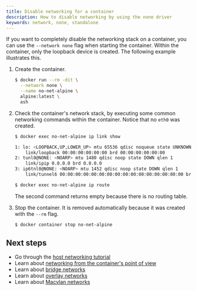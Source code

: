 ```yaml
---
title: Disable networking for a container
description: How to disable networking by using the none driver
keywords: network, none, standalone
---
```


If you want to completely disable the networking stack on a container, you can
use the `--network none` flag when starting the container. Within the container,
only the loopback device is created. The following example illustrates this.

1.  Create the container.

    ```bash
    $ docker run --rm -dit \
      --network none \
      --name no-net-alpine \
      alpine:latest \
      ash
    ```

2.  Check the container's network stack, by executing some common networking
    commands within the container. Notice that no `eth0` was created.

    ```bash
    $ docker exec no-net-alpine ip link show

    1: lo: <LOOPBACK,UP,LOWER_UP> mtu 65536 qdisc noqueue state UNKNOWN qlen 1
        link/loopback 00:00:00:00:00:00 brd 00:00:00:00:00:00
    2: tunl0@NONE: <NOARP> mtu 1480 qdisc noop state DOWN qlen 1
        link/ipip 0.0.0.0 brd 0.0.0.0
    3: ip6tnl0@NONE: <NOARP> mtu 1452 qdisc noop state DOWN qlen 1
        link/tunnel6 00:00:00:00:00:00:00:00:00:00:00:00:00:00:00:00 brd 00:00:00:00:00:00:00:00:00:00:00:00:00:00:00:00
    ```

    ```bash
    $ docker exec no-net-alpine ip route
    ```

    The second command returns empty because there is no routing table.

3.  Stop the container. It is removed automatically because it was created with
    the `--rm` flag.

    ```bash
    $ docker container stop no-net-alpine
    ```

## Next steps

-  Go through the [host networking tutorial](/network/network-tutorial-host.md)
- Learn about [networking from the container's point of view](/config/containers/container-networking.md)
- Learn about [bridge networks](/network/bridge.md)
- Learn about [overlay networks](/network/overlay.md)
- Learn about [Macvlan networks](/network/macvlan.md)
